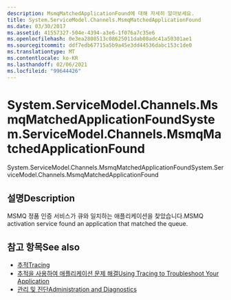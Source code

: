 ```yaml
---
description: MsmqMatchedApplicationFound에 대해 자세히 알아보세요.
title: System.ServiceModel.Channels.MsmqMatchedApplicationFound
ms.date: 03/30/2017
ms.assetid: 41557327-504e-4394-a3e6-1f076a7c35e6
ms.openlocfilehash: 0e3ea2808513c08625011dab08adc41a50301ae1
ms.sourcegitcommit: ddf7edb67715a5b9a45e3dd44536dabc153c1de0
ms.translationtype: MT
ms.contentlocale: ko-KR
ms.lasthandoff: 02/06/2021
ms.locfileid: "99644426"
---
```

# <a name="systemservicemodelchannelsmsmqmatchedapplicationfound"></a><span data-ttu-id="7ccd4-103">System.ServiceModel.Channels.MsmqMatchedApplicationFound</span><span class="sxs-lookup"><span data-stu-id="7ccd4-103">System.ServiceModel.Channels.MsmqMatchedApplicationFound</span></span>

<span data-ttu-id="7ccd4-104">System.ServiceModel.Channels.MsmqMatchedApplicationFound</span><span class="sxs-lookup"><span data-stu-id="7ccd4-104">System.ServiceModel.Channels.MsmqMatchedApplicationFound</span></span>  
  
## <a name="description"></a><span data-ttu-id="7ccd4-105">설명</span><span class="sxs-lookup"><span data-stu-id="7ccd4-105">Description</span></span>  

 <span data-ttu-id="7ccd4-106">MSMQ 정품 인증 서비스가 큐와 일치하는 애플리케이션을 찾았습니다.</span><span class="sxs-lookup"><span data-stu-id="7ccd4-106">MSMQ activation service found an application that matched the queue.</span></span>  
  
## <a name="see-also"></a><span data-ttu-id="7ccd4-107">참고 항목</span><span class="sxs-lookup"><span data-stu-id="7ccd4-107">See also</span></span>

- [<span data-ttu-id="7ccd4-108">추적</span><span class="sxs-lookup"><span data-stu-id="7ccd4-108">Tracing</span></span>](index.md)
- [<span data-ttu-id="7ccd4-109">추적을 사용하여 애플리케이션 문제 해결</span><span class="sxs-lookup"><span data-stu-id="7ccd4-109">Using Tracing to Troubleshoot Your Application</span></span>](using-tracing-to-troubleshoot-your-application.md)
- [<span data-ttu-id="7ccd4-110">관리 및 진단</span><span class="sxs-lookup"><span data-stu-id="7ccd4-110">Administration and Diagnostics</span></span>](../index.md)
